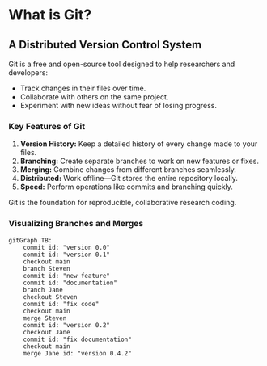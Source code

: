 # What is Git?

## A Distributed Version Control System

Git is a free and open-source tool designed to help researchers and developers:

- Track changes in their files over time.
- Collaborate with others on the same project.
- Experiment with new ideas without fear of losing progress.

### Key Features of Git

1. **Version History:** Keep a detailed history of every change made to your files.
2. **Branching:** Create separate branches to work on new features or fixes.
3. **Merging:** Combine changes from different branches seamlessly.
4. **Distributed:** Work offline—Git stores the entire repository locally.
5. **Speed:** Perform operations like commits and branching quickly.

Git is the foundation for reproducible, collaborative research coding.

### Visualizing Branches and Merges

```mermaid
gitGraph TB:
	commit id: "version 0.0"
	commit id: "version 0.1"
	checkout main
	branch Steven
	commit id: "new feature"
	commit id: "documentation"
	branch Jane
	checkout Steven
	commit id: "fix code"
	checkout main
	merge Steven
	commit id: "version 0.2"
	checkout Jane
	commit id: "fix documentation"
	checkout main
	merge Jane id: "version 0.4.2"
```

